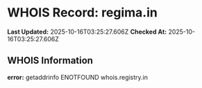 # WHOIS Record: regima.in

**Last Updated:** 2025-10-16T03:25:27.606Z
**Checked At:** 2025-10-16T03:25:27.606Z

## WHOIS Information

**error:** getaddrinfo ENOTFOUND whois.registry.in

